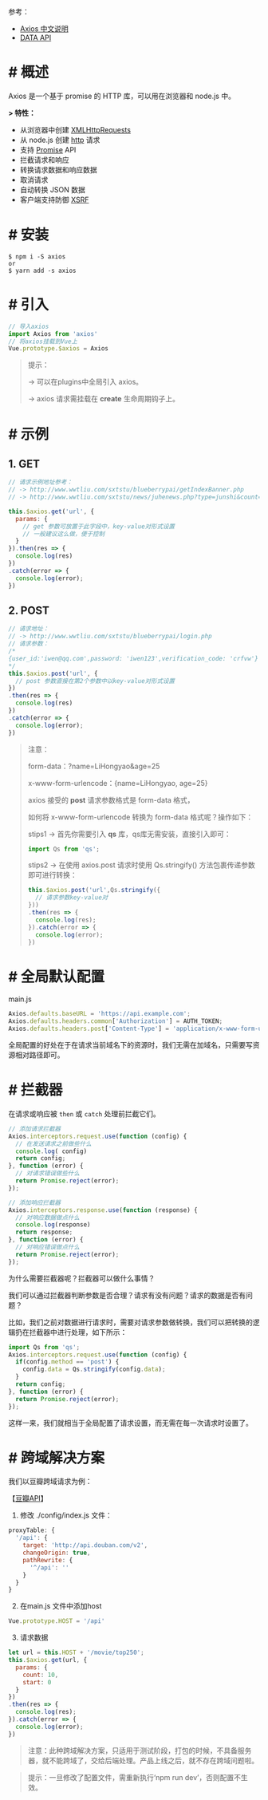 参考：

- [Axios 中文说明](https://www.kancloud.cn/yunye/axios/234845)
- [DATA API](http://www.wwtliu.com/sxtstu/)

# # 概述

Axios 是一个基于 promise 的 HTTP 库，可以用在浏览器和 node.js 中。

**\> 特性：**

- 从浏览器中创建 [XMLHttpRequests](https://developer.mozilla.org/en-US/docs/Web/API/XMLHttpRequest)
- 从 node.js 创建 [http](http://nodejs.org/api/http.html) 请求
- 支持 [Promise](https://developer.mozilla.org/en-US/docs/Web/JavaScript/Reference/Global_Objects/Promise) API
- 拦截请求和响应
- 转换请求数据和响应数据
- 取消请求
- 自动转换 JSON 数据
- 客户端支持防御 [XSRF](http://en.wikipedia.org/wiki/Cross-site_request_forgery)

# # 安装

```shell
$ npm i -S axios
or
$ yarn add -s axios
```

# # 引入

```js
// 导入axios
import Axios from 'axios'
// 将axios挂载到Vue上
Vue.prototype.$axios = Axios
```

> 提示：
>
> -> 可以在plugins中全局引入 axios。
>
> -> axios 请求需挂载在 **create** 生命周期钩子上。

# # 示例

## 1. GET

```javascript
// 请求示例地址参考：
// -> http://www.wwtliu.com/sxtstu/blueberrypai/getIndexBanner.php
// -> http://www.wwtliu.com/sxtstu/news/juhenews.php?type=junshi&count=30

this.$axios.get('url', {
  params: {
    // get 参数可放置于此字段中，key-value对形式设置
    // 一般建议这么做，便于控制
  }
}).then(res => {
  console.log(res)
})
.catch(error => {
  console.log(error);
})
```

## 2. POST

```javascript
// 请求地址：
// -> http://www.wwtliu.com/sxtstu/blueberrypai/login.php
// 请求参数：
/*
{user_id:'iwen@qq.com',password: 'iwen123',verification_code: 'crfvw'}
*/
this.$axios.post('url', {
  // post 参数直接在第2个参数中以key-value对形式设置
})
.then(res => {
  console.log(res)
})
.catch(error => {
  console.log(error);
})
```

> 注意：
>
> form-data：?name=LiHongyao&age=25
>
> x-www-form-urlencode：{name=LiHongyao, age=25}
>
> axios 接受的 **post** 请求参数格式是 form-data 格式，
>
> 如何将 x-www-form-urlencode 转换为 form-data 格式呢？操作如下：
>
> stips1 -> 首先你需要引入 **qs** 库，qs库无需安装，直接引入即可：
>
> ```js
> import Qs from 'qs';
> ```
>
> stips2 -> 在使用 axios.post 请求时使用 Qs.stringify() 方法包裹传递参数即可进行转换：
>
> ```js
> this.$axios.post('url',Qs.stringify({
> 	// 请求参数key-value对
> }))
> .then(res => {
>   console.log(res);
> }).catch(error => {
>   console.log(error);
> })
> ```

# # 全局默认配置

main.js

```js
Axios.defaults.baseURL = 'https://api.example.com';
Axios.defaults.headers.common['Authorization'] = AUTH_TOKEN;
Axios.defaults.headers.post['Content-Type'] = 'application/x-www-form-urlencoded';
```

全局配置的好处在于在请求当前域名下的资源时，我们无需在加域名，只需要写资源相对路径即可。

# # 拦截器

在请求或响应被 `then` 或 `catch` 处理前拦截它们。

```javascript
// 添加请求拦截器
Axios.interceptors.request.use(function (config) {
  // 在发送请求之前做些什么
  console.log( config)
  return config;
}, function (error) {
  // 对请求错误做些什么
  return Promise.reject(error);
});

// 添加响应拦截器
Axios.interceptors.response.use(function (response) {
  // 对响应数据做点什么
  console.log(response)
  return response;
}, function (error) {
  // 对响应错误做点什么
  return Promise.reject(error);
});
```

为什么需要拦截器呢？拦截器可以做什么事情？

我们可以通过拦截器判断参数是否合理？请求有没有问题？请求的数据是否有问题？

比如，我们之前对数据进行请求时，需要对请求参数做转换，我们可以把转换的逻辑扔在拦截器中进行处理，如下所示：

```js
import Qs from 'qs';
Axios.interceptors.request.use(function (config) {
  if(config.method == 'post') {
    config.data = Qs.stringify(config.data);
  }
  return config;
}, function (error) {
  return Promise.reject(error);
});
```

这样一来，我们就相当于全局配置了请求设置，而无需在每一次请求时设置了。

# # 跨域解决方案

我们以豆瓣跨域请求为例：

【[豆瓣API](https://developers.douban.com/wiki/?title=guide)】

1. 修改 ./config/index.js 文件：

```js
proxyTable: {
  '/api': {
    target: 'http://api.douban.com/v2',
    changeOrigin: true,
    pathRewrite: {
      '^/api': ''
    }
  }
}
```

2. 在main.js 文件中添加host

```js
Vue.prototype.HOST = '/api'
```

3. 请求数据

```js
let url = this.HOST + '/movie/top250';
this.$axios.get(url, {
  params: {
    count: 10,
    start: 0
  }
})
.then(res => {
  console.log(res);
}).catch(error => {
  console.log(error);
})
```

> 注意：此种跨域解决方案，只适用于测试阶段，打包的时候，不具备服务器，就不能跨域了，交给后端处理。产品上线之后，就不存在跨域问题啦。

> 提示：一旦修改了配置文件，需重新执行‘npm run dev’，否则配置不生效。













